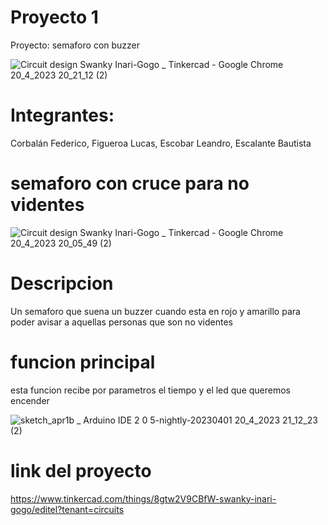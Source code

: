 # Proyecto 1
Proyecto: semaforo con buzzer

![Circuit design Swanky Inari-Gogo _ Tinkercad - Google Chrome 20_4_2023 20_21_12 (2)](https://user-images.githubusercontent.com/123372673/233506618-543e049e-c475-4c2b-afe5-f8aaa8822233.png)
# Integrantes:
Corbalán Federico, Figueroa Lucas, Escobar Leandro, Escalante Bautista
# semaforo con cruce para no videntes
![Circuit design Swanky Inari-Gogo _ Tinkercad - Google Chrome 20_4_2023 20_05_49 (2)](https://user-images.githubusercontent.com/123372673/233507442-b9889ca4-7599-45d4-8dc5-3f42d2edbc6a.png)
# Descripcion
Un semaforo que suena un buzzer cuando esta en rojo y amarillo para poder avisar a aquellas personas que son no videntes 
# funcion principal
esta funcion recibe por parametros el tiempo y el led que queremos encender

![sketch_apr1b _ Arduino IDE 2 0 5-nightly-20230401 20_4_2023 21_12_23 (2)](https://user-images.githubusercontent.com/123372673/233511956-a48a6da6-699f-4e94-a824-541d72409367.png)

# link del proyecto
https://www.tinkercad.com/things/8gtw2V9CBfW-swanky-inari-gogo/editel?tenant=circuits
